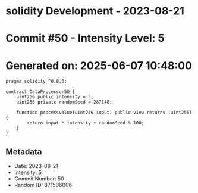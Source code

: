﻿# solidity Development - 2023-08-21
# Commit #50 - Intensity Level: 5
# Generated on: 2025-06-07 10:48:00
```solidity
pragma solidity ^0.8.0;

contract DataProcessor50 {
    uint256 public intensity = 5;
    uint256 private randomSeed = 287148;

    function processValue(uint256 input) public view returns (uint256) {
        return input * intensity + randomSeed % 100;
    }
}
```
## Metadata
- Date: 2023-08-21
- Intensity: 5
- Commit Number: 50
- Random ID: 871506006
